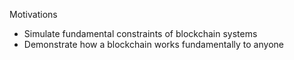 Motivations

- Simulate fundamental constraints of blockchain systems
- Demonstrate how a blockchain works fundamentally to anyone
